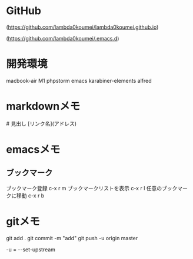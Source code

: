 

# GitHub
(https://github.com/lambda0koumei/lambda0koumei.github.io)

(https://github.com/lambda0koumei/.emacs.d)


# 開発環境
macbook-air M1
phpstorm
emacs
karabiner-elements
alfred

# markdownメモ
\# 見出し
\[リンク名\]\(アドレス\)


# emacsメモ
## ブックマーク
ブックマーク登録
c-x r m
ブックマークリストを表示
c-x r l
任意のブックマークに移動
c-x r b


# gitメモ
git add .
git commit -m "add"
git push -u origin master

-u = --set-upstream

